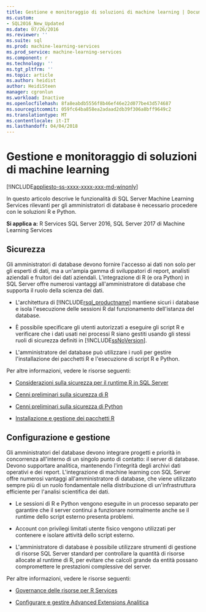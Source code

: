 ```yaml
---
title: Gestione e monitoraggio di soluzioni di machine learning | Documenti Microsoft
ms.custom:
- SQL2016_New_Updated
ms.date: 07/26/2016
ms.reviewer: ''
ms.suite: sql
ms.prod: machine-learning-services
ms.prod_service: machine-learning-services
ms.component: r
ms.technology: ''
ms.tgt_pltfrm: ''
ms.topic: article
ms.author: heidist
author: HeidiSteen
manager: cgronlun
ms.workload: Inactive
ms.openlocfilehash: 8fa8eabdb5556f8b46ef46e22d077be43d574687
ms.sourcegitcommit: 059fc64ba858ea2adaad2db39f306a8bff9649c2
ms.translationtype: MT
ms.contentlocale: it-IT
ms.lasthandoff: 04/04/2018
---
```

# <a name="managing-and-monitoring-machine-learning-solutions"></a>Gestione e monitoraggio di soluzioni di machine learning
[!INCLUDE[appliesto-ss-xxxx-xxxx-xxx-md-winonly](../../includes/appliesto-ss-xxxx-xxxx-xxx-md-winonly.md)]

In questo articolo descrive le funzionalità di SQL Server Machine Learning Services rilevanti per gli amministratori di database è necessario procedere con le soluzioni R e Python.

**Si applica a:** R Services SQL Server 2016, SQL Server 2017 di Machine Learning Services

## <a name="security"></a>Sicurezza

Gli amministratori di database devono fornire l'accesso ai dati non solo per gli esperti di dati, ma a un'ampia gamma di sviluppatori di report, analisti aziendali e fruitori dei dati aziendali. L'integrazione di R (e ora Python) in SQL Server offre numerosi vantaggi all'amministratore di database che supporta il ruolo della scienza dei dati.

+ L'architettura di [!INCLUDE[rsql_productname](../../includes/rsql-productname-md.md)] mantiene sicuri i database e isola l'esecuzione delle sessioni R dal funzionamento dell'istanza del database.

+ È possibile specificare gli utenti autorizzati a eseguire gli script R e verificare che i dati usati nei processi R siano gestiti usando gli stessi ruoli di sicurezza definiti in [!INCLUDE[ssNoVersion](../../includes/ssnoversion-md.md)].

+ L'amministratore del database può utilizzare i ruoli per gestire l'installazione dei pacchetti R e l'esecuzione di script R e Python.

Per altre informazioni, vedere le risorse seguenti:

+ [Considerazioni sulla sicurezza per il runtime R in SQL Server](../../advanced-analytics/r/security-considerations-for-the-r-runtime-in-sql-server.md)

+ [Cenni preliminari sulla sicurezza di R](../r/security-overview-sql-server-r.md)

+ [Cenni preliminari sulla sicurezza di Python](../python/security-overview-sql-server-python-services.md)

+ [Installazione e gestione dei pacchetti R](../../advanced-analytics/r-services/installing-and-managing-r-packages.md)

## <a name="configuration-and-management"></a>Configurazione e gestione

Gli amministratori del database devono integrare progetti e priorità in concorrenza all'interno di un singolo punto di contatto: il server di database. Devono supportare analitica, mantenendo l'integrità degli archivi dati operativi e dei report. L'integrazione di machine learning con SQL Server offre numerosi vantaggi all'amministratore di database, che viene utilizzato sempre più di un ruolo fondamentale nella distribuzione di un'infrastruttura efficiente per l'analisi scientifica dei dati.

+ Le sessioni di R e Python vengono eseguite in un processo separato per garantire che il server continui a funzionare normalmente anche se il runtime dello script esterno presenta problemi.

+ Account con privilegi limitati utente fisico vengono utilizzati per contenere e isolare attività dello script esterno.

+ L'amministratore di database è possibile utilizzare strumenti di gestione di risorse SQL Server standard per controllare la quantità di risorse allocate al runtime di R, per evitare che calcoli grande da entità possano compromettere le prestazioni complessive del server.

Per altre informazioni, vedere le risorse seguenti:

+ [Governance delle risorse per R Services](../r/resource-governance-for-r-services.md)

+ [Configurare e gestire Advanced Extensions Analitica](../r/configure-and-manage-advanced-analytics-extensions.md)
